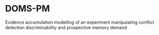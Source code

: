 # DOMS-PM
Evidence accumulation modelling of an experiment manipulating conflict detection discriminability and prospective memory demand
